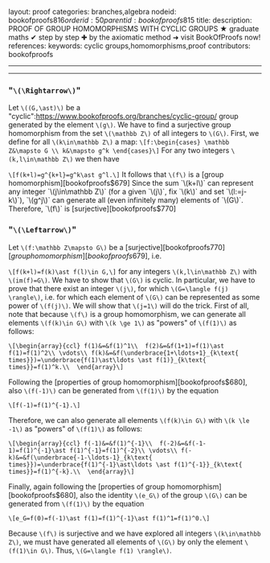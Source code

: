 layout: proof
categories: branches,algebra
nodeid: bookofproofs$816
orderid: 50
parentid: bookofproofs$815
title: 
description: PROOF OF GROUP HOMOMORPHISMS WITH CYCLIC GROUPS &#9733; graduate maths &#10004; step by step &#10010; by the axiomatic method &#10140; visit BookOfProofs now!
references: 
keywords: cyclic groups,homomorphisms,proof
contributors: bookofproofs


---


---

### "`\(\Rightarrow\)`"

Let `\((G,\ast)\)` be a "cyclic":https://www.bookofproofs.org/branches/cyclic-group/ group generated by the element `\(g\)`. We have to find a surjective group homomorphism from the set `\(\mathbb Z\)` of all integers to `\(G\)`. First, we define for all `\(k\in\mathbb Z\)` a map:
`\[f:\begin{cases}
\mathbb Z&\mapsto G \\
k&\mapsto g^k
\end{cases}\]`
For any two integers `\(k,l\in\mathbb Z\)` we then have 

`\[f(k+l)=g^{k+l}=g^k\ast g^l.\]`
It follows that `\(f\)` is a [group homomorphism][bookofproofs$679] Since the sum `\(k+l\)` can represent any integer `\(j\in\mathbb Z\)` (for a given `\(j\)`, fix `\(k\)` and set `\(l:=j-k\)`), `\(g^j\)` can generate all (even infinitely many) elements of `\(G\)`. Therefore, `\(f\)` is [surjective][bookofproofs$770]

### "`\(\Leftarrow\)`"

Let `\(f:\mathbb Z\mapsto G\)` be a [surjective][bookofproofs$770]  [group homomorphism][bookofproofs$679], i.e. 

`\[f(k+l)=f(k)\ast f(l)\in G,\]`
for any integers `\(k,l\in\mathbb Z\)` with `\(im(f)=G\)`. We have to show that `\(G\)` is cyclic. In particular, we have to prove that there exist an integer `\(j\)`, for which `\(G=\langle f(j) \rangle\)`, i.e. for which each element of `\(G\)` can be represented as some power of `\(f(j)\)`. We will show that `\(j=1\)` will do the trick. First of all, note that because `\(f\)` is a group homomorphism, we can generate all elements `\(f(k)\in G\)` with `\(k \ge 1\)` as "powers" of `\(f(1)\)` as follows:

`\[\begin{array}{ccl}
f(1)&=&f(1)^1\\ 
f(2)&=&f(1+1)=f(1)\ast f(1)=f(1)^2\\
\vdots\\
f(k)&=&f(\underbrace{1+\ldots+1}_{k\text{ times}})=\underbrace{f(1)\ast\ldots \ast f(1)}_{k\text{ times}}=f(1)^k.\\ 
\end{array}\]`

Following the [properties of group homomorphism][bookofproofs$680], also `\(f(-1)\)` can be generated from `\(f(1)\)` by the equation 

`\[f(-1)=f(1)^{-1}.\]`

Therefore, we can also generate all elements `\(f(k)\in G\)` with `\(k \le -1\)` as "powers" of `\(f(1)\)` as follows:

`\[\begin{array}{ccl}
f(-1)&=&f(1)^{-1}\\ 
f(-2)&=&f(-1-1)=f(1)^{-1}\ast f(1)^{-1}=f(1)^{-2}\\
\vdots\\
f(-k)&=&f(\underbrace{-1-\ldots-1}_{k\text{ times}})=\underbrace{f(1)^{-1}\ast\ldots \ast f(1)^{-1}}_{k\text{ times}}=f(1)^{-k}.\\ 
\end{array}\]`

Finally, again following the [properties of group homomorphism][bookofproofs$680], also the identity `\(e_G\)` of the group `\(G\)` can be generated from `\(f(1)\)` by the equation 

`\[e_G=f(0)=f(-1)\ast f(1)=f(1)^{-1}\ast f(1)^1=f(1)^0.\]` 

Because `\(f\)` is surjective and we have explored all integers `\(k\in\mathbb Z\)`, we must have generated all elements of `\(G\)` by only the element `\(f(1)\in G\)`. Thus, `\(G=\langle f(1) \rangle\)`.
